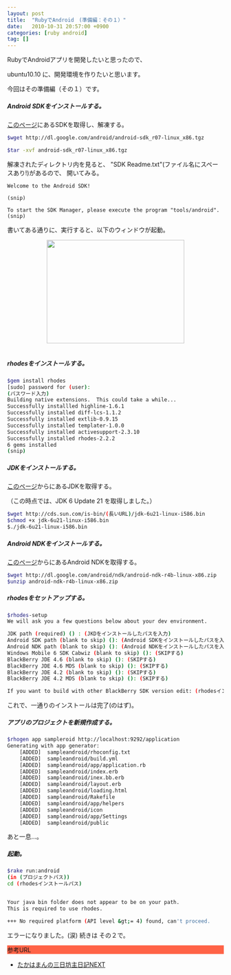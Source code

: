 ```yaml
---
layout: post
title:  "RubyでAndroid　(準備編：その１）"
date:   2010-10-31 20:57:00 +0900
categories: [ruby android]
tag: []
---
```

RubyでAndroidアプリを開発したいと思ったので、

ubuntu10.10 に、開発環境を作りたいと思います。

今回はその準備編（その１）です。

##### Android SDKをインストールする。

[このページ](http://developer.android.com/sdk/index.html)にあるSDKを取得し、解凍する。

```sh
$wget http://dl.google.com/android/android-sdk_r07-linux_x86.tgz

$tar -xvf android-sdk_r07-linux_x86.tgz
```

解凍されたディレクトリ内を見ると、 "SDK Readme.txt"(ファイル名にスペースあり!)があるので、 開いてみる。

```text
Welcome to the Android SDK!

(snip)

To start the SDK Manager, please execute the program "tools/android".
(snip)
```

書いてある通りに、実行すると、以下のウィンドウが起動。

<div class="separator" style="clear: both; text-align: center;"><a href="http://3.bp.blogspot.com/_LmadTI02_zs/TMmeGSqScMI/AAAAAAAAAHg/A4TVARyP6T8/s1600/Screenshot.png" imageanchor="1" style="margin-left: 1em; margin-right: 1em;"><img border="0" height="240" src="http://3.bp.blogspot.com/_LmadTI02_zs/TMmeGSqScMI/AAAAAAAAAHg/A4TVARyP6T8/s320/Screenshot.png" width="320" /></a></div><br />

##### rhodesをインストールする。

```sh
$gem install rhodes
[sudo] password for (user):
(パスワード入力)
Building native extensions.  This could take a while...
Successfully installled highline-1.6.1
Successfully installed diff-lcs-1.1.2
Successfully installed extlib-0.9.15
Successfully installed templater-1.0.0
Successfully installed activesupport-2.3.10
Successfully installed rhodes-2.2.2
6 gems installed
(snip)

```

##### JDKをインストールする。

[このページ](http://java.sun.com/javase/ja/6/download.html)からにあるJDKを取得する。

（この時点では、JDK 6 Update 21 を取得しました。）

```sh
$wget http://cds.sun.com/is-bin/(長いURL)/jdk-6u21-linux-i586.bin
$chmod +x jdk-6u21-linux-i586.bin
$./jdk-6u21-linux-i586.bin
```

##### Android NDKをインストールする。

[このページ](http://d.android.com/sdk/ndk/index.html)からにあるAndroid NDKを取得する。

```sh
$wget http://dl.google.com/android/ndk/android-ndk-r4b-linux-x86.zip
$unzip android-ndk-r4b-linux-x86.zip
```

##### rhodesをセットアップする。

```sh
$rhodes-setup
We will ask you a few questions below about your dev environment.

JDK path (required) () : (JKDをインストールしたパスを入力)
Android SDK path (blank to skip) (): (Android SDKをインストールしたパスを入力)
Android NDK path (blank to skip) (): (Android NDKをインストールしたパスを入力)
Windows Mobile 6 SDK Cabwiz (blank to skip) (): (SKIPする)
BlackBerry JDE 4.6 (blank to skip) (): (SKIPする)
BlackBerry JDE 4.6 MDS (blank to skip) (): (SKIPする)
BlackBerry JDE 4.2 (blank to skip) (): (SKIPする)
BlackBerry JDE 4.2 MDS (blank to skip) (): (SKIPする)

If you want to build with other BlackBerry SDK version edit: (rhodesインストールパス)/rhobuild.yml
```

これで、一通りのインストールは完了(のはず)。


##### アプリのプロジェクトを新規作成する。

```sh
$rhogen app sampleroid http://localhost:9292/application
Generating with app generator:
    [ADDED]  sampleandroid/rhoconfig.txt
    [ADDED]  sampleandroid/build.yml
    [ADDED]  sampleandroid/app/application.rb
    [ADDED]  sampleandroid/index.erb
    [ADDED]  sampleandroid/inex.bb.erb
    [ADDED]  sampleandroid/layout.erb
    [ADDED]  sampleandroid/loading.html
    [ADDED]  sampleandroid/Rakefile
    [ADDED]  sampleandroid/app/helpers
    [ADDED]  sampleandroid/icon
    [ADDED]  sampleandroid/app/Settings
    [ADDED]  sampleandroid/public
```

あと一息…。

##### 起動。

```sh
$rake run:android
(in (プロジェクトパス))
cd (rhodesインストールパス)


Your java bin folder does not appear to be on your path.
This is required to use rhodes.

+++ No required platform (API level &gt;= 4) found, can't proceed.
```

エラーになりました。(涙)   続きは その２で。

<div style="background-color: tomato;">参考URL</div>

- [たかはまんの三日坊主日記NEXT](http://10nen.ossclub.net/tiovitan2000/2010/09/02/android-iphone%E7%AD%89%E3%81%AE%E3%82%A2%E3%83%97%E3%83%AA%E3%82%92rhodes%E3%82%92%E4%BD%BF%E3%81%A3%E3%81%A6ruby%E3%81%A7%E9%96%8B%E7%99%BA/)
